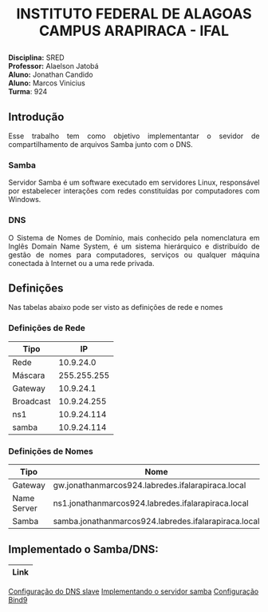 # <p align="center">INSTITUTO FEDERAL DE ALAGOAS CAMPUS ARAPIRACA - IFAL</p>
**Disciplina:** SRED </br>
**Professor:** Alaelson Jatobá </br>
**Aluno:** Jonathan Candido </br>
**Aluno:** Marcos Vinicius </br>
**Turma**: 924
## Introdução
<p align="justify">
Esse trabalho tem como objetivo implementantar o sevidor de compartilhamento de arquivos Samba junto com o DNS.
</p>

### Samba
<p align="justify">
Servidor Samba é um software executado em servidores Linux, responsável por estabelecer interações com redes constituídas por computadores com Windows.
</p>

### DNS
<p align="justify">
O Sistema de Nomes de Domínio, mais conhecido pela nomenclatura em Inglês Domain Name System, é um sistema hierárquico e distribuído de gestão de nomes para computadores, serviços ou qualquer máquina conectada à Internet ou a uma rede privada.
</p>

## Definições
Nas tabelas abaixo pode ser visto as definições de rede e nomes

### Definições de Rede
|Tipo|IP
|-|-
|Rede|10.9.24.0
|Máscara|255.255.255
|Gateway|10.9.24.1
|Broadcast|10.9.24.255
|ns1|10.9.24.114
|samba|10.9.24.114

### Definições de Nomes
|Tipo|Nome
|-|-
|Gateway|gw.jonathanmarcos924.labredes.ifalarapiraca.local|
|Name Server|ns1.jonathanmarcos924.labredes.ifalarapiraca.local|
|Samba|samba.jonathanmarcos924.labredes.ifalarapiraca.local|

## Implementado o Samba/DNS:

|Link
|-
[Configuração do DNS slave](DNS.md)
[Implementando o servidor samba](SAMBA.md) 
[Configuração Bind9](BIND9.md)

